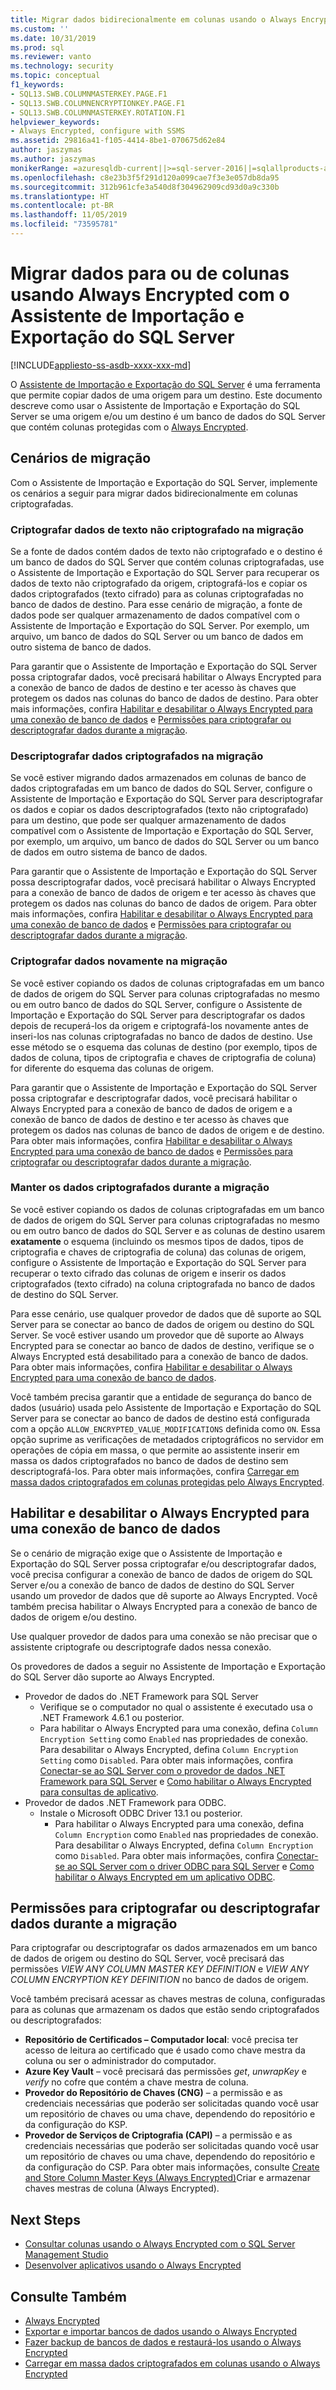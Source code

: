 ```yaml
---
title: Migrar dados bidirecionalmente em colunas usando o Always Encrypted com o Assistente de Importação e Exportação do SQL Server | Microsoft Docs
ms.custom: ''
ms.date: 10/31/2019
ms.prod: sql
ms.reviewer: vanto
ms.technology: security
ms.topic: conceptual
f1_keywords:
- SQL13.SWB.COLUMNMASTERKEY.PAGE.F1
- SQL13.SWB.COLUMNENCRYPTIONKEY.PAGE.F1
- SQL13.SWB.COLUMNMASTERKEY.ROTATION.F1
helpviewer_keywords:
- Always Encrypted, configure with SSMS
ms.assetid: 29816a41-f105-4414-8be1-070675d62e84
author: jaszymas
ms.author: jaszymas
monikerRange: =azuresqldb-current||>=sql-server-2016||=sqlallproducts-allversions||>=sql-server-linux-2017||=azuresqldb-mi-current
ms.openlocfilehash: c8e23b3f5f291d120a099cae7f3e3e057db8da95
ms.sourcegitcommit: 312b961cfe3a540d8f304962909cd93d0a9c330b
ms.translationtype: HT
ms.contentlocale: pt-BR
ms.lasthandoff: 11/05/2019
ms.locfileid: "73595781"
---
```

# <a name="migrate-data-to-or-from-columns-using-always-encrypted-with-sql-server-import-and-export-wizard"></a>Migrar dados para ou de colunas usando Always Encrypted com o Assistente de Importação e Exportação do SQL Server 
[!INCLUDE[appliesto-ss-asdb-xxxx-xxx-md](../../../includes/appliesto-ss-asdb-xxxx-xxx-md.md)]

O [Assistente de Importação e Exportação do SQL Server](../../../integration-services/import-export-data/import-and-export-data-with-the-sql-server-import-and-export-wizard.md) é uma ferramenta que permite copiar dados de uma origem para um destino. Este documento descreve como usar o Assistente de Importação e Exportação do SQL Server se uma origem e/ou um destino é um banco de dados do SQL Server que contém colunas protegidas com o [Always Encrypted](../../../relational-databases/security/encryption/always-encrypted-database-engine.md).

## <a name="migration-scenarios"></a>Cenários de migração
Com o Assistente de Importação e Exportação do SQL Server, implemente os cenários a seguir para migrar dados bidirecionalmente em colunas criptografadas.

### <a name="encrypt-plaintext-data-on-migration"></a>Criptografar dados de texto não criptografado na migração
Se a fonte de dados contém dados de texto não criptografado e o destino é um banco de dados do SQL Server que contém colunas criptografadas, use o Assistente de Importação e Exportação do SQL Server para recuperar os dados de texto não criptografado da origem, criptografá-los e copiar os dados criptografados (texto cifrado) para as colunas criptografadas no banco de dados de destino. Para esse cenário de migração, a fonte de dados pode ser qualquer armazenamento de dados compatível com o Assistente de Importação e Exportação do SQL Server. Por exemplo, um arquivo, um banco de dados do SQL Server ou um banco de dados em outro sistema de banco de dados.

Para garantir que o Assistente de Importação e Exportação do SQL Server possa criptografar dados, você precisará habilitar o Always Encrypted para a conexão de banco de dados de destino e ter acesso às chaves que protegem os dados nas colunas do banco de dados de destino. Para obter mais informações, confira [Habilitar e desabilitar o Always Encrypted para uma conexão de banco de dados](#enable-and-disable-always-encrypted-for-a-database-connection) e [Permissões para criptografar ou descriptografar dados durante a migração](#permissions-for-encrypting-or-decrypting-data-during-migration).

### <a name="decrypt-encrypted-data-on-migration"></a>Descriptografar dados criptografados na migração
Se você estiver migrando dados armazenados em colunas de banco de dados criptografadas em um banco de dados do SQL Server, configure o Assistente de Importação e Exportação do SQL Server para descriptografar os dados e copiar os dados descriptografados (texto não criptografado) para um destino, que pode ser qualquer armazenamento de dados compatível com o Assistente de Importação e Exportação do SQL Server, por exemplo, um arquivo, um banco de dados do SQL Server ou um banco de dados em outro sistema de banco de dados.

Para garantir que o Assistente de Importação e Exportação do SQL Server possa descriptografar dados, você precisará habilitar o Always Encrypted para a conexão de banco de dados de origem e ter acesso às chaves que protegem os dados nas colunas do banco de dados de origem. Para obter mais informações, confira [Habilitar e desabilitar o Always Encrypted para uma conexão de banco de dados](#enable-and-disable-always-encrypted-for-a-database-connection) e [Permissões para criptografar ou descriptografar dados durante a migração](#permissions-for-encrypting-or-decrypting-data-during-migration).

### <a name="re-encrypt-data-on-migration"></a>Criptografar dados novamente na migração
Se você estiver copiando os dados de colunas criptografadas em um banco de dados de origem do SQL Server para colunas criptografadas no mesmo ou em outro banco de dados do SQL Server, configure o Assistente de Importação e Exportação do SQL Server para descriptografar os dados depois de recuperá-los da origem e criptografá-los novamente antes de inseri-los nas colunas criptografadas no banco de dados de destino. Use esse método se o esquema das colunas de destino (por exemplo, tipos de dados de coluna, tipos de criptografia e chaves de criptografia de coluna) for diferente do esquema das colunas de origem.

Para garantir que o Assistente de Importação e Exportação do SQL Server possa criptografar e descriptografar dados, você precisará habilitar o Always Encrypted para a conexão de banco de dados de origem e a conexão de banco de dados de destino e ter acesso às chaves que protegem os dados nas colunas de banco de dados de origem e de destino. Para obter mais informações, confira [Habilitar e desabilitar o Always Encrypted para uma conexão de banco de dados](#enable-and-disable-always-encrypted-for-a-database-connection) e [Permissões para criptografar ou descriptografar dados durante a migração](#permissions-for-encrypting-or-decrypting-data-during-migration).

### <a name="keep-data-encrypted-during-migration"></a>Manter os dados criptografados durante a migração
Se você estiver copiando os dados de colunas criptografadas em um banco de dados de origem do SQL Server para colunas criptografadas no mesmo ou em outro banco de dados do SQL Server e as colunas de destino usarem **exatamente** o esquema (incluindo os mesmos tipos de dados, tipos de criptografia e chaves de criptografia de coluna) das colunas de origem, configure o Assistente de Importação e Exportação do SQL Server para recuperar o texto cifrado das colunas de origem e inserir os dados criptografados (texto cifrado) na coluna criptografada no banco de dados de destino do SQL Server. 

Para esse cenário, use qualquer provedor de dados que dê suporte ao SQL Server para se conectar ao banco de dados de origem ou destino do SQL Server. Se você estiver usando um provedor que dê suporte ao Always Encrypted para se conectar ao banco de dados de destino, verifique se o Always Encrypted está desabilitado para a conexão de banco de dados. Para obter mais informações, confira [Habilitar e desabilitar o Always Encrypted para uma conexão de banco de dados](#enable-and-disable-always-encrypted-for-a-database-connection).

Você também precisa garantir que a entidade de segurança do banco de dados (usuário) usada pelo Assistente de Importação e Exportação do SQL Server para se conectar ao banco de dados de destino está configurada com a opção `ALLOW_ENCRYPTED_VALUE_MODIFICATIONS` definida como `ON`. Essa opção suprime as verificações de metadados criptográficos no servidor em operações de cópia em massa, o que permite ao assistente inserir em massa os dados criptografados no banco de dados de destino sem descriptografá-los. Para obter mais informações, confira [Carregar em massa dados criptografados em colunas protegidas pelo Always Encrypted](migrate-sensitive-data-protected-by-always-encrypted.md).

## <a name="enable-and-disable-always-encrypted-for-a-database-connection"></a>Habilitar e desabilitar o Always Encrypted para uma conexão de banco de dados
Se o cenário de migração exige que o Assistente de Importação e Exportação do SQL Server possa criptografar e/ou descriptografar dados, você precisa configurar a conexão de banco de dados de origem do SQL Server e/ou a conexão de banco de dados de destino do SQL Server usando um provedor de dados que dê suporte ao Always Encrypted. Você também precisa habilitar o Always Encrypted para a conexão de banco de dados de origem e/ou destino.

Use qualquer provedor de dados para uma conexão se não precisar que o assistente criptografe ou descriptografe dados nessa conexão.

Os provedores de dados a seguir no Assistente de Importação e Exportação do SQL Server dão suporte ao Always Encrypted.

- Provedor de dados do .NET Framework para SQL Server
  - Verifique se o computador no qual o assistente é executado usa o .NET Framework 4.6.1 ou posterior.
  - Para habilitar o Always Encrypted para uma conexão, defina `Column Encryption Setting` como `Enabled` nas propriedades de conexão. Para desabilitar o Always Encrypted, defina `Column Encryption Setting` como `Disabled`. Para obter mais informações, confira [Conectar-se ao SQL Server com o provedor de dados .NET Framework para SQL Server](../../../integration-services/import-export-data/connect-to-a-sql-server-data-source-sql-server-import-and-export-wizard.md#connect-to-sql-server-with-the-net-framework-data-provider-for-sql-server) e [Como habilitar o Always Encrypted para consultas de aplicativo](develop-using-always-encrypted-with-net-framework-data-provider.md#enabling-always-encrypted-for-application-queries).
- Provedor de dados .NET Framework para ODBC.
  - Instale o Microsoft ODBC Driver 13.1 ou posterior.
    - Para habilitar o Always Encrypted para uma conexão, defina `Column Encryption` como `Enabled` nas propriedades de conexão. Para desabilitar o Always Encrypted, defina `Column Encryption` como `Disabled`. Para obter mais informações, confira [Conectar-se ao SQL Server com o driver ODBC para SQL Server](../../../integration-services/import-export-data/connect-to-a-sql-server-data-source-sql-server-import-and-export-wizard.md#connect-to-sql-server-with-the-odbc-driver-for-sql-server) e [Como habilitar o Always Encrypted em um aplicativo ODBC](../../../connect/odbc/using-always-encrypted-with-the-odbc-driver.md#enabling-always-encrypted-in-an-odbc-application).

## <a name="permissions-for-encrypting-or-decrypting-data-during-migration"></a>Permissões para criptografar ou descriptografar dados durante a migração

Para criptografar ou descriptografar os dados armazenados em um banco de dados de origem ou destino do SQL Server, você precisará das permissões *VIEW ANY COLUMN MASTER KEY DEFINITION* e *VIEW ANY COLUMN ENCRYPTION KEY DEFINITION* no banco de dados de origem.

Você também precisará acessar as chaves mestras de coluna, configuradas para as colunas que armazenam os dados que estão sendo criptografados ou descriptografados:

- **Repositório de Certificados – Computador local**: você precisa ter acesso de leitura ao certificado que é usado como chave mestra da coluna ou ser o administrador do computador.
- **Azure Key Vault** – você precisará das permissões _get_, _unwrapKey_ e _verify_ no cofre que contém a chave mestra de coluna.
- **Provedor do Repositório de Chaves (CNG)** – a permissão e as credenciais necessárias que poderão ser solicitadas quando você usar um repositório de chaves ou uma chave, dependendo do repositório e da configuração do KSP.
- **Provedor de Serviços de Criptografia (CAPI)** – a permissão e as credenciais necessárias que poderão ser solicitadas quando você usar um repositório de chaves ou uma chave, dependendo do repositório e da configuração do CSP.
Para obter mais informações, consulte [Create and Store Column Master Keys (Always Encrypted)](../../../relational-databases/security/encryption/create-and-store-column-master-keys-always-encrypted.md)Criar e armazenar chaves mestras de coluna (Always Encrypted).

## <a name="next-steps"></a>Next Steps
- [Consultar colunas usando o Always Encrypted com o SQL Server Management Studio](always-encrypted-query-columns-ssms.md)
- [Desenvolver aplicativos usando o Always Encrypted](always-encrypted-client-development.md)

## <a name="see-also"></a>Consulte Também
- [Always Encrypted](always-encrypted-database-engine.md)
- [Exportar e importar bancos de dados usando o Always Encrypted](always-encrypted-migrate-using-bacpac.md)
- [Fazer backup de bancos de dados e restaurá-los usando o Always Encrypted](always-encrypted-migrate-using-backup-restore.md)
- [Carregar em massa dados criptografados em colunas usando o Always Encrypted](migrate-sensitive-data-protected-by-always-encrypted.md)